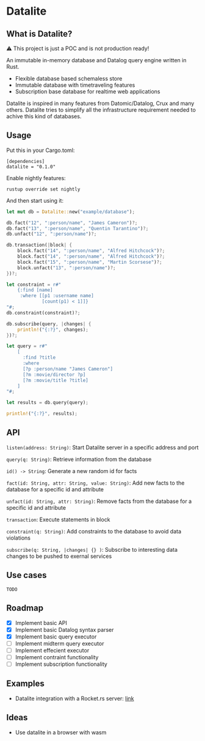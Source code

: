 # Datalite

## What is Datalite?

:warning: This project is just a POC and is not production ready!

An immutable in-memory database and Datalog query engine written in Rust.

- Flexible database based schemaless store
- Immutable database with timetraveling features
- Subscription base database for realtime web applications

Datalite is inspired in many features from Datomic/Datalog, Crux and many
others. Datalite tries to simplify all the infrastructure requirement needed to
achive this kind of databases.

## Usage

Put this in your Cargo.toml:

```
[dependencies]
datalite = "0.1.0"
```

Enable nightly features:

```
rustup override set nightly
```

And then start using it:

```rust
let mut db = Datalite::new("example/database");

db.fact("12", ":person/name", "James Cameron")?;
db.fact("13", ":person/name", "Quentin Tarantino")?;
db.unfact("12", ":person/name")?;

db.transaction(|block| {
    block.fact("14", ":person/name", "Alfred Hitchcock")?;
    block.fact("14", ":person/name", "Alfred Hitchcock")?;
    block.fact("15", ":person/name", "Martin Scorsese")?;
    block.unfact("13", ":person/name")?;
})?;

let constraint = r#"
    {:find [name]
     :where [[p1 :username name]
             [count(p1) < 1]]}
"#;
db.constraint(constraint)?;

db.subscribe(query, |changes| {
    println!("{:?}", changes);
})?;

let query = r#"
    [
      :find ?title
      :where
      [?p :person/name "James Cameron"]
      [?m :movie/director ?p]
      [?m :movie/title ?title]
    ]
"#;

let results = db.query(query);

println!("{:?}", results);
```

## API

`listen(address: String)`: Start Datalite server in a specific address and port

`query(q: String)`: Retrieve information from the database

`id() -> String`: Generate a new random id for facts

`fact(id: String, attr: String, value: String)`: Add new facts to the database for a specific id and attribute

`unfact(id: String, attr: String)`: Remove facts from the database for a specific id and attribute

`transaction`: Execute statements in block

`constraint(q: String)`: Add constraints to the database to avoid data violations

`subscribe(q: String, |changes| {} )`: Subscribe to interesting data changes to be pushed to exernal services

## Use cases

`TODO`

## Roadmap

- [X] Implement basic API
- [X] Implement basic Datalog syntax parser
- [X] Implement basic query executor
- [ ] Implement midterm query executor
- [ ] Implement effecient executor
- [ ] Implement contraint functionality
- [ ] Implement subscription functionality

## Examples

- Datalite integration with a Rocket.rs server: [link](https://github.com/fcsonline/datarocket)

## Ideas

- Use datalite in a browser with wasm
